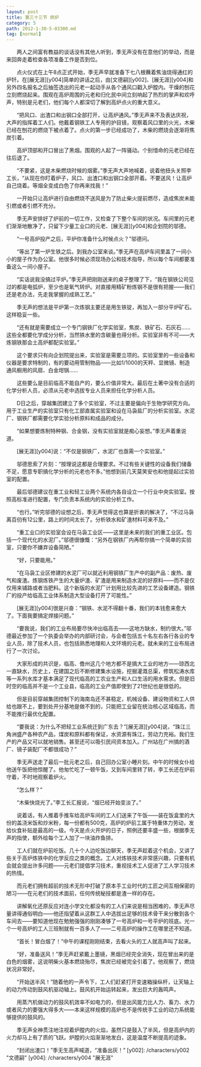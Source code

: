 ```yaml
---
layout: post
title: 第三十三节 烘炉
category: 5
path: 2012-1-30-5-03300.md
tag: [normal]
---
```


　　两人之间富有教益的谈话没有其他人听到，季无声没有在意他们的举动，而是来回奔走着检查各项准备工作是否到位。

　　点火仪式在上午8点正式开始，季无声早就准备下七八根蘸着焦油烧得通红的炉钎。在[展无涯][y004]简单的讲话之后，由[文德嗣][y002]、[展无涯][y004]和另外四名报名之后抽签选出的元老一起动手从各个通风口戳入炉膛内。干燥的刨花立刻燃烧起来。围观在高炉周围的元老和归化民中间立刻响起了热烈的掌声和欢呼声，特别是元老们，他们每个人都深切了解到高炉点火的重大意义。

　　“把风口、出渣口和出钢口全部打开，让高炉通风。”季无声来不及表达庆祝，大声的指挥着工人们。他戴着钢铁工人专用的护目镜，观察着风口里的火光，木柴已经在刨花的燃烧下被点着了。点火的第一步已经成功了，木柴的燃烧会逐渐将焦炭引着。

　　高炉顶部和开口冒出了黑烟。围观的人起了一阵骚动。个别惜命的元老已经在往后退了。

　　“不要紧，这是木柴燃烧时候的烟雾。”季无声大声地喊着，说着他扭头关照李工长，“从现在你盯着炉子，风口、出渣口和出钢口全部开着。不要送风！让高炉自己烧着。等烟全变成白色了你再来找我！”

　　一开始只让高炉进行自由燃烧不送风是为了防止柴火提前燃尽，造成焦炭未能引燃或者引燃不充分。

　　季无声安排好了炉前的一切工作，又检查了下整个车间的状况。车间里的元老们渐渐地散净了，只留下少量工业口的元老、[展无涯][y004]和企划院的邬德。

　　“一号高炉投产之后，平炉你准备什么时候点火？”邬德问。

　　“等出了第一炉生铁之后。到我办公室来谈。”季无声在高炉车间里盖了一间小小的屋子作为办公室。他很多时候必须现场办公和技术指导，所以每个车间都要准备这么一间小屋子。

　　“实话说我没搞过平炉。”季无声把刚刚送来的桌子整理了下，“我在钢铁公司见过的都是电弧炉，至少也是氧气转炉。对直接用精矿粉炼钢不是很有把握——我们还是老办法，先走我掌握的成熟工艺。”

　　季无声的想法是平炉第一次炼钢主要还是用生铁锭，再加入一部分平炉矿石。这样稳妥一些。

　　“还有就是需要成立一个专门钢铁厂化学实验室，焦炭、铁矿石、石灰石……这些全都要化学成分分析，当然铁水里的含碳量也得分析。实验室非有不可——大炼钢铁那会土高炉都配实验室。”

　　这个要求只有向企划院提出来，实验室是需要立项的。实验室里的一些设备和仪器是要求特制的，有的要动用管制物品——比如1/1000的天秤、显微镜、制造通风橱用的风扇、白金坩锅……

　　这些要么是目前临高不能自产的，要么价值非常大。最后在土著中没有合适的化学分析人员，必须从元老中选拔专业人员来担任化学分析人员。

　　D日之后，穿越集团建立了多个实验室，不过主要是偏向于生物学研究方向。用于工业生产的实验室只有化工部直属实验室和设在马袅盐厂的分析实验室。水泥厂、钢铁厂都需要化学实验分析原料和成品的成分。

　　“如果想要炼制特种钢、合金钢，没有实验室就是痴心妄想。”季无声着重说道。

　　[展无涯][y004]说：“不仅是钢铁厂，水泥厂也亟需一个实验室。”

　　邬德思索了片刻：“按理说这都是合理要求。不过有些关键性的设备我们储备不足，愿意专职搞化学分析的元老也不多。”他想到前几天莫笑安也和他提起过实验室的配置。

　　最后邬德建议在重工业和轻工业两个系统内各自设立一个行业中央实验室。按照高标准进行配置，专门负责本系统内的实验分析工作。

　　“也行。”听完邬德的设想之后，季无声觉得这也算是折衷的解决了，“不过马袅离百仞有12公里，路上的时间太长了。分析铁水和矿渣材料可来不及。”

　　“重工业口的实验室会设在马袅工业区——这里是未来的我们的重工业区。包括一个现代化的水泥厂。”邬德很慷慨：“另外在钢铁厂内再帮你搞一个简单的实验室，只要你不嫌弃设备简陋。”

　　“好，只要能用。”

　　“在马袅工业区修建的水泥厂可以就近利用钢铁厂生产中的副产品：废热、废气和废渣。炼钢炼铁产生的大量炉渣、矿渣是用来制造水泥的好原料——而不是仅仅用来铺路或者当肥料。这个新版的水泥厂计划用比较先进的工艺设备建造。钢铁厂的投产给临高工业体系制造大型设备打开了可能性。”

　　[展无涯][y004]很是兴奋：“钢铁、水泥不得翻十番，我们的本钱愈来愈大了。下面我要搞定焊接问题。”

　　“要我说，我们的工业布局要尽快冲出临高去——这地方缺水，制约很大。”邬德最近参加了一个执委会举办的内部研讨会，与会者包括五十名左右各行各业的专业人员，除了技术人员，也包括熟悉地理和人文环境的元老。就未来的工业布局进行了一次讨论。

　　大家形成的共识是，临高、儋州这几个地方都不是搞大工业的地方——琼西北一直缺水，历史上，在建国之后不断修建集水设施，挖掘灌溉总渠，修筑松涛水库等一系列水库才基本满足了现代临高的工农业生产和人口生活的用水需求。但是旧时空的临高并不是一个工业县，临高的工业产值即使到了21世纪也是很低的。

　　但是目前穿越集团控制下的海南岛还不甚稳定，机械设备、建设物资和工人供给也跟不上，要到处开分基地是做不到的，只能把工业留在统治核心区域临高，而不能推行最优化配置。

　　“要我说：为什么不把轻工业系统迁到广东去？”[展无涯][y004]说，“珠江三角洲盛产各种农产品，煤炭和原料都有保证，水资源有珠江，劳动力充裕。我们生产的产品又可以就地销售。甚至还可以吸引民间资本加入。广州站在广州搞的酒厂、镜子装配厂不都很成功？”

　　季无声送走了最后一批元老之后，自己回办公室小睡片刻。中午的时候女仆给他送午饭把他惊醒了。他匆忙吃了一顿午饭，又到车间里转了转，李工长还在炉前守着，不时地观察着炉火。

　　“怎么样？”

　　“木柴快烧光了。”李工长汇报说，“烟已经开始变淡了。”

　　说着话，有人推着手推车给高炉车间的工人们送来了午饭——装在饭盒里的大份的盖浇米饭和炒米粉，每一份都有500克，高炉的炉前工属于特重体力劳动，发给伙食补贴是最高的一级。今天是点火开炉的日子，照例还要丰盛一些，根据季无声的指使，额外给每个工人加了一块油炸鱼排。

　　工人们就在炉前吃饭。几十个人边吃饭边聊天，季无声趁着这个机会，又讲了些关于高炉炼铁中的化学反应之类的概念。工人对炼铁技术非常感兴趣，只要有机会就会提出许多问题——元老们提倡学习技术，重视技术工人促进了工人学习技术的热情。

　　而元老们拥有超前的技术无形中打破了原本手工业时代的工匠之间互相保密的陋习——在元老们的技术面前，任何传统秘技都是渣一样的存在。

　　讲解氧化还原反应对连小学文化都没有的工人们来说是相当困难的，季无声尽量讲得通俗明白——他还指望着从这群工人中选拔出足够的技术骨干来分散到各个车间去——要知道他现在勉勉强强的刚刚凑够了一号高炉和一号平炉的班底。光一个一号高炉的工人三班制就有一百多人了——二号高炉的操作工在哪里还不知道。

　　“首长！冒白烟了！”中午的课程刚刚结束，去看火头的工人就高声叫了起来。

　　“好，准备送风！”季无声赶紧戴上墨镜，黑烟已经完全消失，现在冒出来的是白色的烟雾，这说明柴火基本燃烧殆尽，焦炭已经被完全引着了。他观察了，燃烧状况非常好。

　　“开始送半风！”随着他的一声令下，工人们赶紧打开变速箱操纵杆，让天轴上的动力传动到鼓风机驱动轴上。鼓风机开始运转起来，发出巨大的轰鸣声。

　　用蒸汽机做动力的鼓风机效率不如电力的，但是出风能力比人力、畜力、水力或者风力的要强大得多大——本来这样规模的高炉也不是传统手工业的动力系统能够提供的鼓风的。

　　季无声全神贯注地注视着炉膛内的火焰，虽然只是鼓入了半风，但是高炉内的火力却马上有了质的飞跃。炉膛的火焰渐渐地发白，这是温度不断提高的迹象。

　　“封闭出渣口！”季无生高声喊道，“准备出灰！”
[y002]: /characters/y002 "文德嗣"
[y004]: /characters/y004 "展无涯"
